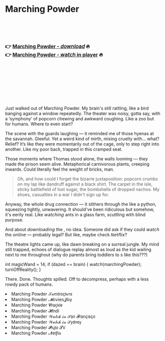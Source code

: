 <h1>Marching Powder</h1>

<br><br><br>

<h3>👉 <a href="https://Jeremys-suiryramsalt1981.github.io/zpfydtsolb/">Marching Powder - 𝘥𝘰𝘸𝘯𝘭𝘰𝘢𝘥</a> 🔥<br>
👉 <a href="https://Jeremys-suiryramsalt1981.github.io/zpfydtsolb/">Marching Powder - 𝘸𝘢𝘵𝘤𝘩 in player</a> 🔥
</h3>



<br><br><br><br><br><br><br>


Just walked out of Marching Powder. My brain's still rattling, like a bird banging against a window repeatedly. The   theater was noisy, gotta say, with a ‘symphony’ of popcorn chewing and awkward coughing. Like a zoo but for humans. Where to even start? 

The scene with the guards laughing — it reminded me of those hyenas at the savannah. Gleeful. Yet a weird kind of mirth, mixing cruelty with... what? Relief? It’s like they were momentarily out of the cage, only to step right into another. Like my poor back, trapped in this cramped seat. 

Those moments where Thomas stood alone, the walls looming — they made the prison seem alive. Metaphorical carnivorous plants, creeping inwards. Could literally feel the weight of bricks, man. 

> Oh, and how could I forget the bizarre juxtaposition: popcorn crumbs on my lap like dandruff against a black shirt. The carpet in the isle, sticky battlefield of lost sugar, the bombshells of dropped nachos. My shoes, casualties in a war I didn't sign up for.

Anyway, the whole drug connection — it slithers through the   like a python, squeezing tightly, unwavering. It should've been ridiculous but somehow, it's eerily real. Like 𝘸𝘢𝘵𝘤𝘩𝘪𝘯𝘨 ants in a glass farm, scuttling with blind purpose.

And about 𝘥𝘰𝘸𝘯𝘭𝘰𝘢𝘥𝘪𝘯𝘨 the  , no idea. Someone did ask if they could 𝘸𝘢𝘵𝘤𝘩 the   𝘰𝘯𝘭𝘪𝘯𝘦 — probably legal? But like, maybe check 𝘕𝘦𝘵𝘧𝘭𝘪𝘹? 

The theatre lights came up, like dawn breaking on a surreal jungle. My mind still trapped, echoes of dialogue replay almost as loud as the kid wailing next to me throughout (why do parents bring toddlers to  s like this???)

int magicWand = 14;
if (dazed == brain) {
   𝘸𝘢𝘵𝘤𝘩(marchingPowder);
   turnOffReality();
}

There. Done. Thoughts spilled. Off to decompress, perhaps with a less rowdy pack of humans.

<li>Marching Powder 𝒯𝒶𝗆𝗂𝗅𝗋𝗈ç𝗄𝑒𝗋𝗌</li>
<li>Marching Powder 𝓜𝗈ν𝗂𝖾𝗌𝓙𝗈𝗒</li>
<li>Marching Powder 𝓒𝗋𝖺ç𝗄𝗅𝖾</li>
<li>Marching Powder 𝓗𝗂𝗇ԁ𝗂</li>
<li>Marching Powder 𝒲𝒶𝓉𝒸𝒽 𝒾𝓃 𝒮𝖺𝗇 𝓕𝗋𝖺𝗇ç𝗂𝗌ç𝗈</li>
<li>Marching Powder 𝒲𝒶𝓉𝒸𝒽 𝒾𝓃 𝒮𝗒𝖽𝗇𝖾𝗒</li>
<li>Marching Powder 𝓟𝗅ų𝗍𝗈 𝓣𝖵</li>
<li>Marching Powder 𝓝𝖾𝗍ƒ𝗅𝗂𝗑</li>
